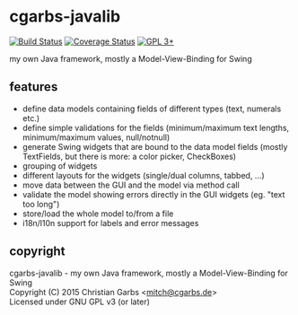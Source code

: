 cgarbs-javalib
==============
[![Build Status](https://travis-ci.org/mmitch/cgarbs-javalib.svg?branch=master)](https://travis-ci.org/mmitch/cgarbs-javalib)
[![Coverage Status](https://codecov.io/github/mmitch/cgarbs-javalib/coverage.svg?branch=master)](https://codecov.io/github/mmitch/cgarbs-javalib?branch=master)
[![GPL 3+](https://img.shields.io/badge/license-GPL%203%2B-blue.svg)](http://www.gnu.org/licenses/gpl-3.0-standalone.html)

my own Java framework, mostly a Model-View-Binding for Swing

features
--------

* define data models containing fields of different types (text,
  numerals etc.)
* define simple validations for the fields (minimum/maximum text
  lengths, minimum/maximum values, null/notnull)
* generate Swing widgets that are bound to the data model fields
  (mostly TextFields, but there is more: a color picker, CheckBoxes)
* grouping of widgets
* different layouts for the widgets (single/dual columns, tabbed, ...)
* move data between the GUI and the model via method call
* validate the model showing errors directly in the GUI widgets
  (eg. "text too long")
* store/load the whole model to/from a file
* i18n/l10n support for labels and error messages

copyright
---------
cgarbs-javalib - my own Java framework, mostly a Model-View-Binding for Swing  
Copyright (C) 2015  Christian Garbs <<mitch@cgarbs.de>>  
Licensed under GNU GPL v3 (or later)
